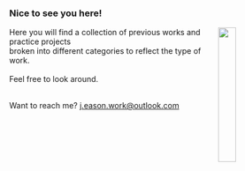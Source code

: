 ### Nice to see you here!

<img align="right" src="https://img.freepik.com/free-vector/laptop-with-program-code-isometric-icon-software-development-programming-applications-dark-neon_39422-971.jpg?w=740" width=25% height=25%>Here you will find a collection of previous works and practice projects<br> broken into different categories to reflect the type of work.<br><br> Feel free to look around.

<br>Want to reach me? j.eason.work@outlook.com
